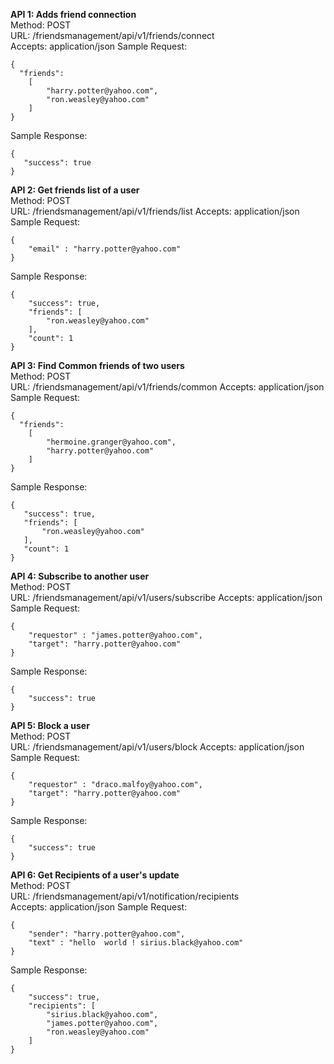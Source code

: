 **API 1: Adds friend connection**  
Method: POST  
URL: /friendsmanagement/api/v1/friends/connect  
Accepts: application/json
Sample Request:
```
{
  "friends":
    [
        "harry.potter@yahoo.com",
        "ron.weasley@yahoo.com"
    ]
}
```
 Sample Response:
 ```
{
    "success": true
}
```

**API 2: Get friends list of a user**   
Method: POST  
URL: /friendsmanagement/api/v1/friends/list 
Accepts: application/json
Sample Request:
```
{
	"email" : "harry.potter@yahoo.com"
}
```
Sample Response:
```
{
    "success": true,
    "friends": [
        "ron.weasley@yahoo.com"
    ],
    "count": 1
}
```

**API 3: Find Common friends of two users**  
Method: POST  
URL:  /friendsmanagement/api/v1/friends/common 
Accepts: application/json
Sample Request:
```
{
  "friends":
    [
        "hermoine.granger@yahoo.com",
        "harry.potter@yahoo.com"
    ]
}
```
 Sample Response:
 ```
{
    "success": true,
    "friends": [
        "ron.weasley@yahoo.com"
    ],
    "count": 1
}
```

**API 4: Subscribe to another user**  
Method: POST  
URL: /friendsmanagement/api/v1/users/subscribe 
Accepts: application/json
Sample Request:
```
{
    "requestor" : "james.potter@yahoo.com",
    "target": "harry.potter@yahoo.com"
}
```
Sample Response:
```
{
    "success": true
}
```

**API 5: Block a user**  
Method: POST  
URL:  /friendsmanagement/api/v1/users/block 
Accepts: application/json
Sample Request:
```
{
    "requestor" : "draco.malfoy@yahoo.com",
    "target": "harry.potter@yahoo.com"
}
```
Sample Response:
```
{
    "success": true
}
```

**API 6: Get Recipients of a user's update**  
Method: POST  
URL: /friendsmanagement/api/v1/notification/recipients  
Accepts: application/json
Sample Request:
```
{
    "sender": "harry.potter@yahoo.com",
    "text" : "hello  world ! sirius.black@yahoo.com"
}
```
Sample Response:
```
{
    "success": true,
    "recipients": [
        "sirius.black@yahoo.com",
        "james.potter@yahoo.com",
        "ron.weasley@yahoo.com"
    ]
}
```
